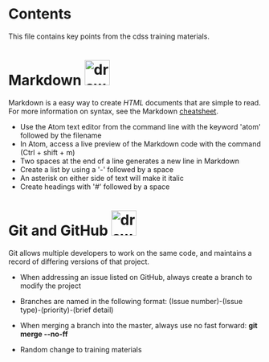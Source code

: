 # Contents
This file contains key points from the cdss training materials.

# Markdown  <img src="https://upload.wikimedia.org/wikipedia/commons/thumb/4/48/Markdown-mark.svg/208px-Markdown-mark.svg.png" alt="drawing" width="50"/>
Markdown is a easy way to create *HTML* documents that are simple to read.  For more information on syntax, see the Markdown [cheatsheet](https://github.com/adam-p/markdown-here/wiki/Markdown-Cheatsheet).
- Use the Atom text editor from the command line with the keyword 'atom' followed by the filename
- In Atom, access a live preview of the Markdown code with the command (Ctrl + shift + m)
- Two spaces at the end of a line generates a new line in Markdown
- Create a list by using a '-' followed by a space
- An asterisk on either side of text will make it italic
- Create headings with '#' followed by a space

# Git and GitHub  <img src="https://assets-cdn.github.com/images/modules/logos_page/GitHub-Mark.png" alt="drawing" width="50"/>
Git allows multiple developers to work on the same code, and maintains a record of differing versions of that project.

- When addressing an issue listed on GitHub, always create a branch to modify the project
- Branches are named in the following format:  (Issue number)-(Issue type)-(priority)-(brief detail)
- When merging a branch into the master, always use no fast forward: **git merge --no-ff**



- Random change to training materials
